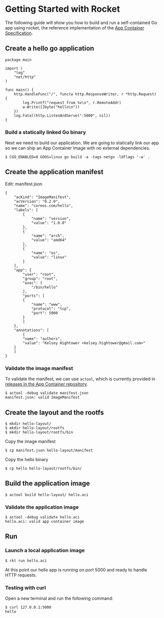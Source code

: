 # Getting Started with Rocket

The following guide will show you how to build and run a self-contained Go app using
rocket, the reference implementation of the [App Container Specification](https://github.com/appc/spec).

## Create a hello go application

```
package main

import (
	"log"
	"net/http"
)

func main() {
	http.HandleFunc("/", func(w http.ResponseWriter, r *http.Request) {
		log.Printf("request from %v\n", r.RemoteAddr)
		w.Write([]byte("hello\n"))
	})
	log.Fatal(http.ListenAndServe(":5000", nil))
}
```

### Build a statically linked Go binary

Next we need to build our application. We are going to statically link our app
so we can ship an App Container Image with no external dependencies.

```
$ CGO_ENABLED=0 GOOS=linux go build -a -tags netgo -ldflags '-w' .
```

## Create the application manifest

Edit: manifest.json

```
{
    "acKind": "ImageManifest",
    "acVersion": "0.2.0",
    "name": "coreos.com/hello",
    "labels": [
        {
            "name": "version",
            "value": "1.0.0"
        },
        {
            "name": "arch",
            "value": "amd64"
        },
        {
            "name": "os",
            "value": "linux"
        }
    ],
    "app": {
        "user": "root",
        "group": "root",
        "exec": [
            "/bin/hello"
        ],
        "ports": [
        {
            "name": "www",
            "protocol": "tcp",
            "port": 5000
        }
        ]
    },
    "annotations": [
        {
	    "name": "authors",
	    "value": "Kelsey Hightower <kelsey.hightower@gmail.com>"
	}
    ]
}
```

### Validate the image manifest

To validate the manifest, we can use `actool`, which is currently provided in [releases in the App Container repository](https://github.com/appc/spec/releases).

```
$ actool -debug validate manifest.json
manifest.json: valid ImageManifest
```

## Create the layout and the rootfs

```
$ mkdir hello-layout/
$ mkdir hello-layout/rootfs
$ mkdir hello-layout/rootfs/bin
```

Copy the image manifest

```
$ cp manifest.json hello-layout/manifest
```

Copy the hello binary

```
$ cp hello hello-layout/rootfs/bin/
```

## Build the application image

```
$ actool build hello-layout/ hello.aci
```

### Validate the application image

```
$ actool -debug validate hello.aci
hello.aci: valid app container image
```

## Run

### Launch a local application image

```
$ rkt run hello.aci
```

At this point our hello app is running on port 5000 and ready to handle HTTP
requests.

### Testing with curl

Open a new terminal and run the following command:

```
$ curl 127.0.0.1:5000
hello
```
